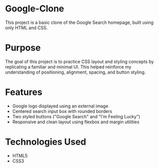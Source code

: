 # Google-Clone

This project is a basic clone of the Google Search homepage, built using only HTML and CSS.

# Purpose

The goal of this project is to practice CSS layout and styling concepts by replicating a familiar and minimal UI. This helped reinforce my understanding of positioning, alignment, spacing, and button styling.

# Features

- Google logo displayed using an external image
- Centered search input box with rounded borders
- Two styled buttons ("Google Search" and "I'm Feeling Lucky")
- Responsive and clean layout using flexbox and margin utilities

# Technologies Used

- HTML5
- CSS3